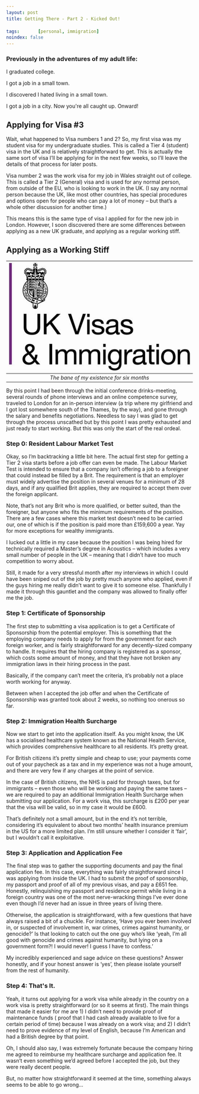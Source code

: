 ```yaml
---
layout: post
title: Getting There - Part 2 - Kicked Out!

tags:       [personal, immigration]
noindex: false
---
```


### Previously in the adventures of my adult life:

I graduated college.

I got a job in a small town.

I discovered I hated living in a small town.

I got a job in a city. Now you're all caught up. Onward!

## Applying for Visa #3

Wait, what happened to Visa numbers 1 and 2? So, my first visa was my student visa for my undergraduate studies. This is called a Tier 4 (student) visa in the UK and is relatively straightforward to get. This is actually the same sort of visa I’ll be applying for in the next few weeks, so I’ll leave the details of that process for later posts.

Visa number 2 was the work visa for my job in Wales straight out of college. This is called a Tier 2 (General) visa and is used for any normal person, from outside of the EU, who is looking to work in the UK. (I say any normal person because the UK, like most other countries, has special procedures and options open for people who can pay a lot of money – but that’s a whole other discussion for another time.)

This means this is the same type of visa I applied for for the new job in London. However, I soon discovered there are some differences between applying as a new UK graduate, and applying as a regular working stiff.

## Applying as a Working Stiff

| ![uk-visas-immigration.jpg](/blog/img/uk-visas-immigration.jpg) |
|:--:|
| *The bane of my existence for six months* |

By this point I had been through the initial conference drinks-meeting, several rounds of phone interviews and an online competence survey, traveled to London for an in-person interview (a trip where my girlfriend and I got lost somewhere south of the Thames, by the way), and gone through the salary and benefits negotiations. Needless to say I was glad to get through the process unscathed but by this point I was pretty exhausted and just ready to start working. But this was only the start of the real ordeal.

### Step 0: Resident Labour Market Test

Okay, so I’m backtracking a little bit here. The actual first step for getting a Tier 2 visa starts before a job offer can even be made. The Labour Market Test is intended to ensure that a company isn’t offering a job to a foreigner that could instead be filled by a Brit. The requirement is that an employer must widely advertise the position in several venues for a minimum of 28 days, and if any qualified Brit applies, they are required to accept them over the foreign applicant.

Note, that’s not any Brit who is more qualified, or better suited, than the foreigner, but anyone who fits the minimum requirements of the position. There are a few cases where this market test doesn’t need to be carried our, one of which is if the position is paid more than £159,600 a year. Yay for more exceptions for wealthy immigrants.

I lucked out a little in my case because the position I was being hired for technically required a Master’s degree in Acoustics – which includes a very small number of people in the UK – meaning that I didn’t have too much competition to worry about.

Still, it made for a very stressful month after my interviews in which I could have been sniped out of the job by pretty much anyone who applied, even if the guys hiring me really didn’t want to give it to someone else. Thankfully I made it through this gauntlet and the company was allowed to finally offer me the job.

### Step 1: Certificate of Sponsorship

The first step to submitting a visa application is to get a Certificate of Sponsorship from the potential employer. This is something that the employing company needs to apply for from the government for each foreign worker, and is fairly straightforward for any decently-sized company to handle. It requires that the hiring company is registered as a sponsor, which costs some amount of money, and that they have not broken any immigration laws in their hiring process in the past.

Basically, if the company can’t meet the criteria, it’s probably not a place worth working for anyway.

Between when I accepted the job offer and when the Certificate of Sponsorship was granted took about 2 weeks, so nothing too onerous so far.

### Step 2: Immigration Health Surcharge

Now we start to get into the application itself. As you might know, the UK has a socialised healthcare system known as the National Health Service, which provides comprehensive healthcare to all residents. It’s pretty great.

For British citizens it’s pretty simple and cheap to use; your payments come out of your paycheck as a tax and in my experience was not a huge amount, and there are very few if any charges at the point of service.

In the case of British citizens, the NHS is paid for through taxes, but for immigrants – even those who will be working and paying the same taxes – we are required to pay an additional Immigration Health Surcharge when submitting our application. For a work visa, this surcharge is £200 per year that the visa will be valid, so in my case it would be £600.

That’s definitely not a small amount, but in the end it’s not terrible, considering it’s equivalent to about two months’ health insurance premium in the US for a more limited plan. I’m still unsure whether I consider it ‘fair’, but I wouldn’t call it exploitative.

### Step 3: Application and Application Fee

The final step was to gather the supporting documents and pay the final application fee. In this case, everything was fairly straightforward since I was applying from inside the UK. I had to submit the proof of sponsorship, my passport and proof of all of my previous visas, and pay a £651 fee. Honestly, relinquishing my passport and residence permit while living in a foreign country was one of the most nerve-wracking things I’ve ever done even though I’d never had an issue in three years of living there.

Otherwise, the application is straightforward, with a few questions that have always raised a bit of a chuckle. For instance,  ‘Have you ever been involved in, or suspected of involvement in, war crimes, crimes against humanity, or genocide?’ Is that looking to catch out the one guy who’s like ‘yeah, I’m all good with genocide and crimes against humanity, but lying on a government form?! I would never! I guess I have to confess.’

My incredibly experienced and sage advice on these questions? Answer honestly, and if your honest answer is ‘yes’, then please isolate yourself from the rest of humanity.

### Step 4: That's It.

Yeah, it turns out applying for a work visa while already in the country on a work visa is pretty straightforward (or so it seems at first). The main things that made it easier for me are 1) I didn’t need to provide proof of maintenance funds ( proof that I had cash already available to live for a certain period of time) because I was already on a work visa; and 2) I didn’t need to prove evidence of my level of English, because I’m American and had a British degree by that point.

Oh, I should also say, I was extremely fortunate because the company hiring me agreed to reimburse my healthcare surcharge and application fee. It wasn’t even something we’d agreed before I accepted the job, but they were really decent people.

But, no matter how straightforward it seemed at the time, something always seems to be able to go wrong…
